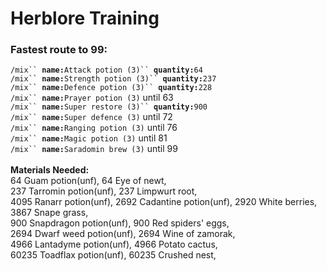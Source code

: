# Herblore Training

### Fastest route to 99:

`/mix`` `**`name:`**`Attack potion (3)`` `**`quantity:`**`64`\
`/mix`` `**`name:`**`Strength potion (3)`` `**`quantity:`**`237`\
`/mix`` `**`name:`**`Defence potion (3)`` `**`quantity:`**`228`\
`/mix`` `**`name:`**`Prayer potion (3)` until 63\
`/mix`` `**`name:`**`Super restore (3)`` `**`quantity:`**`900`\
`/mix`` `**`name:`**`Super defence (3)` until 72\
`/mix`` `**`name:`**`Ranging potion (3)` until 76\
`/mix`` `**`name:`**`Magic potion (3)` until 81\
`/mix`` `**`name:`**`Saradomin brew (3)` until 99\
\
**Materials Needed:**\
64 Guam potion(unf), 64 Eye of newt,\
237 Tarromin potion(unf),  237 Limpwurt root,\
4095 Ranarr potion(unf), 2692 Cadantine potion(unf), 2920 White berries, 3867 Snape grass,\
900 Snapdragon potion(unf), 900 Red spiders' eggs,\
2694 Dwarf weed potion(unf), 2694 Wine of zamorak,\
4966 Lantadyme potion(unf), 4966 Potato cactus,\
60235 Toadflax potion(unf), 60235 Crushed nest,
